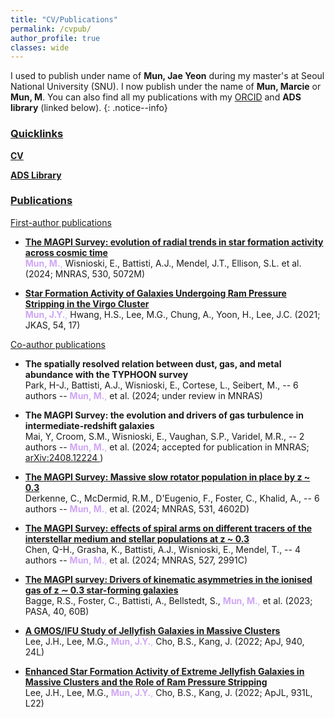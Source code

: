 ```yaml
---
title: "CV/Publications"
permalink: /cvpub/
author_profile: true
classes: wide
---
```


I used to publish under name of **Mun, Jae Yeon** during my master's at Seoul National University (SNU). I now publish under the name of **Mun, Marcie** or **Mun, M**. You can also find all my publications with my <a href="https://orcid.org/0000-0002-3706-9955"> ORCID</a> and **ADS library** (linked below). 
{: .notice--info}

<h3><u>
	Quicklinks
</u> </h3>

[**CV**](/assets/docs/MMun_CV_23Aug2024.pdf)

<a href="https://ui.adsabs.harvard.edu/public-libraries/-HbeVQlwRAShXGAsJbOp5Q"> **ADS Library** </a>

<h3><u>
	Publications
</u> </h3>

<h9><u>
	First-author publications
</u> </h9>

- [**The MAGPI Survey: evolution of radial trends in star formation activity across cosmic time**](https://ui.adsabs.harvard.edu/abs/2024MNRAS.530.5072M/abstract) <br />
<span style="color:#CFA6F5">**Mun, M.**,</span> Wisnioski, E., Battisti, A.J., Mendel, J.T., Ellison, S.L. et al. (2024; MNRAS, 530, 5072M) 

- [**Star Formation Activity of Galaxies Undergoing Ram Pressure Stripping in the Virgo Cluster**](https://ui.adsabs.harvard.edu/abs/2021JKAS...54...17M/abstract) <br />
<span style="color:#CFA6F5">**Mun, J.Y.**,</span> Hwang, H.S., Lee, M.G., Chung, A., Yoon, H., Lee, J.C. (2021; JKAS, 54, 17)

<h9><u>
	Co-author publications
</u> </h9>

- **The spatially resolved relation between dust, gas, and metal abundance with the TYPHOON survey** <br />
Park, H-J., Battisti, A.J., Wisnioski, E., Cortese, L., Seibert, M., -- 6 authors -- <span style="color:#CFA6F5">**Mun, M.**,</span> et al. (2024; under review in MNRAS)

- **The MAGPI Survey: the evolution and drivers of gas turbulence in intermediate-redshift galaxies** <br />
Mai, Y, Croom, S.M., Wisnioski, E., Vaughan, S.P., Varidel, M.R., -- 2 authors -- <span style="color:#CFA6F5">**Mun, M.**,</span> et al. (2024; accepted for publication in MNRAS; <a href="https://arxiv.org/abs/2408.12224"> arXiv:2408.12224 </a>)

- [**The MAGPI Survey: Massive slow rotator population in place by z ~ 0.3**](https://ui.adsabs.harvard.edu/abs/2024MNRAS.531.4602D/abstract) <br />
Derkenne, C., McDermid, R.M., D'Eugenio, F., Foster, C., Khalid, A., -- 6 authors -- <span style="color:#CFA6F5">**Mun, M.**,</span> et al. (2024; MNRAS, 531, 4602D)

- [**The MAGPI Survey: effects of spiral arms on different tracers of the interstellar medium and stellar populations at z ~ 0.3**](https://ui.adsabs.harvard.edu/abs/2024MNRAS.527.2991C/abstract) <br />
Chen, Q-H., Grasha, K., Battisti, A.J., Wisnioski, E., Mendel, T., -- 4 authors -- <span style="color: #CFA6F5">**Mun, M.**,</span> et al. (2024; MNRAS, 527, 2991C)

- [**The MAGPI survey: Drivers of kinematic asymmetries in the ionised gas of z ∼ 0.3 star-forming galaxies**](https://ui.adsabs.harvard.edu/abs/2023PASA...40...60B/abstract) <br />
Bagge, R.S., Foster, C., Battisti, A., Bellstedt, S., <span style="color:#CFA6F5">**Mun, M.**,</span> et al. (2023; PASA, 40, 60B)

- [**A GMOS/IFU Study of Jellyfish Galaxies in Massive Clusters**](https://ui.adsabs.harvard.edu/abs/2022ApJ...940...24L/abstract) <br />
Lee, J.H., Lee, M.G., <span style="color:#CFA6F5">**Mun, J.Y.**,</span> Cho, B.S., Kang, J. (2022; ApJ, 940, 24L)

- [**Enhanced Star Formation Activity of Extreme Jellyfish Galaxies in Massive Clusters and the Role of Ram Pressure Stripping**](https://ui.adsabs.harvard.edu/abs/2022ApJ...931L..22L/abstract) <br />
Lee, J.H., Lee, M.G., <span style="color:#CFA6F5">**Mun, J.Y.**,</span> Cho, B.S., Kang, J. (2022; ApJL, 931L, L22)
